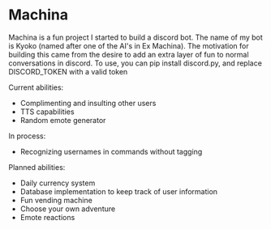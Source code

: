 # Machina

Machina is a fun project I started to build a discord bot. The name of my bot is Kyoko (named after one of the AI's in Ex Machina).
The motivation for building this came from the desire to add an extra layer of fun to normal conversations in discord.
To use, you can pip install discord.py, and replace DISCORD_TOKEN with a valid token

Current abilities:
- Complimenting and insulting other users
- TTS capabilities
- Random emote generator

In process:
- Recognizing usernames in commands without tagging

Planned abilities:
- Daily currency system
- Database implementation to keep track of user information
- Fun vending machine
- Choose your own adventure
- Emote reactions
